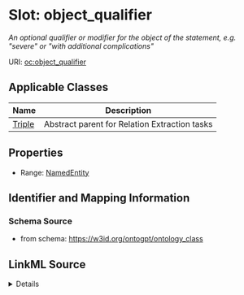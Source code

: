 # Slot: object_qualifier
_An optional qualifier or modifier for the object of the statement, e.g. "severe" or "with additional complications"_


URI: [oc:object_qualifier](http://w3id.org/ontogpt/ontology-class-templateobject_qualifier)



<!-- no inheritance hierarchy -->




## Applicable Classes

| Name | Description |
| --- | --- |
[Triple](Triple.md) | Abstract parent for Relation Extraction tasks






## Properties

* Range: [NamedEntity](NamedEntity.md)







## Identifier and Mapping Information







### Schema Source


* from schema: https://w3id.org/ontogpt/ontology_class




## LinkML Source

<details>
```yaml
name: object_qualifier
description: An optional qualifier or modifier for the object of the statement, e.g.
  "severe" or "with additional complications"
from_schema: https://w3id.org/ontogpt/ontology_class
rank: 1000
alias: object_qualifier
owner: Triple
domain_of:
- Triple
range: NamedEntity

```
</details>